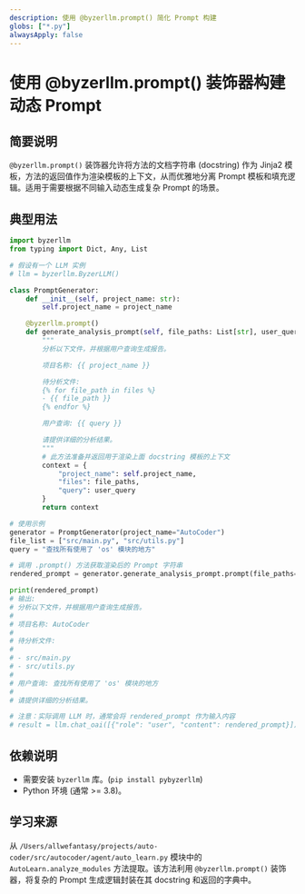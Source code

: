 ```yaml
---
description: 使用 @byzerllm.prompt() 简化 Prompt 构建
globs: ["*.py"]
alwaysApply: false
---
```


# 使用 @byzerllm.prompt() 装饰器构建动态 Prompt

## 简要说明
`@byzerllm.prompt()` 装饰器允许将方法的文档字符串 (docstring) 作为 Jinja2 模板，方法的返回值作为渲染模板的上下文，从而优雅地分离 Prompt 模板和填充逻辑。适用于需要根据不同输入动态生成复杂 Prompt 的场景。

## 典型用法
```python
import byzerllm
from typing import Dict, Any, List

# 假设有一个 LLM 实例
# llm = byzerllm.ByzerLLM() 

class PromptGenerator:
    def __init__(self, project_name: str):
        self.project_name = project_name

    @byzerllm.prompt()
    def generate_analysis_prompt(self, file_paths: List[str], user_query: str) -> Dict[str, Any]:
        """
        分析以下文件，并根据用户查询生成报告。

        项目名称: {{ project_name }}

        待分析文件:
        {% for file_path in files %}
        - {{ file_path }}
        {% endfor %}

        用户查询: {{ query }}

        请提供详细的分析结果。
        """
        # 此方法准备并返回用于渲染上面 docstring 模板的上下文
        context = {
            "project_name": self.project_name,
            "files": file_paths,
            "query": user_query
        }
        return context

# 使用示例
generator = PromptGenerator(project_name="AutoCoder")
file_list = ["src/main.py", "src/utils.py"]
query = "查找所有使用了 'os' 模块的地方"

# 调用 .prompt() 方法获取渲染后的 Prompt 字符串
rendered_prompt = generator.generate_analysis_prompt.prompt(file_paths=file_list, user_query=query)

print(rendered_prompt)
# 输出:
# 分析以下文件，并根据用户查询生成报告。
#
# 项目名称: AutoCoder
#
# 待分析文件:
#
# - src/main.py
# - src/utils.py
#
# 用户查询: 查找所有使用了 'os' 模块的地方
#
# 请提供详细的分析结果。

# 注意：实际调用 LLM 时，通常会将 rendered_prompt 作为输入内容
# result = llm.chat_oai([{"role": "user", "content": rendered_prompt}])
```

## 依赖说明
- 需要安装 `byzerllm` 库。(`pip install pybyzerllm`)
- Python 环境 (通常 >= 3.8)。

## 学习来源
从 `/Users/allwefantasy/projects/auto-coder/src/autocoder/agent/auto_learn.py` 模块中的 `AutoLearn.analyze_modules` 方法提取。该方法利用 `@byzerllm.prompt()` 装饰器，将复杂的 Prompt 生成逻辑封装在其 docstring 和返回的字典中。